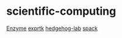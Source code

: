 # scientific-computing

[Enzyme](https://github.com/EnzymeAD/Enzyme)
[exprtk](https://github.com/ArashPartow/exprtk)
[hedgehog-lab](https://github.com/Hedgehog-Computing/hedgehog-lab)
[spack](https://github.com/spack/spack)
